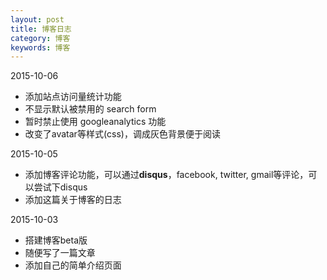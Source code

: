 ```yaml
---
layout: post
title: 博客日志
category: 博客
keywords: 博客
---
```


2015-10-06

 - 添加站点访问量统计功能
 - 不显示默认被禁用的 search form
 - 暂时禁止使用 googleanalytics 功能
 - 改变了avatar等样式(css)，调成灰色背景便于阅读


2015-10-05
 
 - 添加博客评论功能，可以通过**disqus**，facebook, twitter, gmail等评论，可以尝试下disqus
 - 添加这篇关于博客的日志

2015-10-03

 - 搭建博客beta版
 - 随便写了一篇文章
 - 添加自己的简单介绍页面
